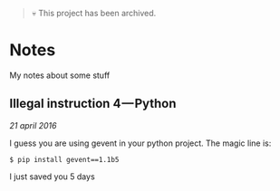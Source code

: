 > :skull: This project has been archived.

# Notes
My notes about some stuff


## Illegal instruction 4 — Python
*21 april 2016*

I guess you are using gevent in your python project. The magic line is: 

```$ pip install gevent==1.1b5```

I just saved you 5 days
